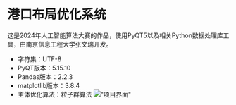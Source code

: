  # 港口布局优化系统
这是2024年人工智能算法大赛的作品，使用PyQT5以及相关Python数据处理库工具，由南京信息工程大学张文瑞开发。
- 字符集：UTF-8
- PyQT版本：5.15.10
- Pandas版本：2.2.3
- matplotlib版本：3.8.4
- 主体优化算法：粒子群算法
!["项目界面"]("[imageGUI.png](https://github.com/Miyano9/PortPlanningSystem/blob/main/imageGUI.png)")

